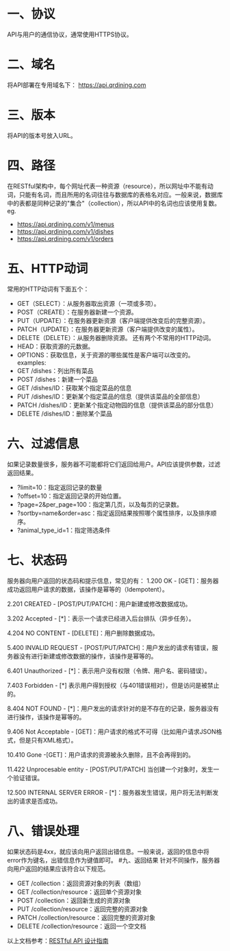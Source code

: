 # 一、协议
API与用户的通信协议，通常使用HTTPS协议。
# 二、域名
将API部署在专用域名下：
https://api.qrdining.com
# 三、版本
将API的版本号放入URL。
# 四、路径
在RESTful架构中，每个网址代表一种资源（resource），所以网址中不能有动词，只能有名词，而且所用的名词往往与数据库的表格名对应。一般来说，数据库中的表都是同种记录的"集合"（collection），所以API中的名词也应该使用复数。
eg.
- https://api.qrdining.com/v1/menus
- https://api.qrdining.com/v1/dishes
- https://api.qrdining.com/v1/orders
# 五、HTTP动词
常用的HTTP动词有下面五个：
- GET（SELECT）：从服务器取出资源（一项或多项）。
- POST（CREATE）：在服务器新建一个资源。
- PUT（UPDATE）：在服务器更新资源（客户端提供改变后的完整资源）。
- PATCH（UPDATE）：在服务器更新资源（客户端提供改变的属性）。
- DELETE（DELETE）：从服务器删除资源。
还有两个不常用的HTTP动词。
- HEAD：获取资源的元数据。
- OPTIONS：获取信息，关于资源的哪些属性是客户端可以改变的。
examples:
- GET /dishes：列出所有菜品
- POST /dishes：新建一个菜品
- GET /dishes/ID：获取某个指定菜品的信息
- PUT /dishes/ID：更新某个指定菜品的信息（提供该菜品的全部信息）
- PATCH /dishes/ID：更新某个指定动物园的信息（提供该菜品的部分信息）
- DELETE /dishes/ID：删除某个菜品
# 六、过滤信息
如果记录数量很多，服务器不可能都将它们返回给用户。API应该提供参数，过滤返回结果。
- ?limit=10：指定返回记录的数量
- ?offset=10：指定返回记录的开始位置。
- ?page=2&per_page=100：指定第几页，以及每页的记录数。
- ?sortby=name&order=asc：指定返回结果按照哪个属性排序，以及排序顺序。
- ?animal_type_id=1：指定筛选条件
# 七、状态码
服务器向用户返回的状态码和提示信息，常见的有：
1.200 OK - [GET]：服务器成功返回用户请求的数据，该操作是幂等的（Idempotent）。

2.201 CREATED - [POST/PUT/PATCH]：用户新建或修改数据成功。

3.202 Accepted - [*]：表示一个请求已经进入后台排队（异步任务）。

4.204 NO CONTENT - [DELETE]：用户删除数据成功。

5.400 INVALID REQUEST - [POST/PUT/PATCH]：用户发出的请求有错误，服务器没有进行新建或修改数据的操作，该操作是幂等的。

6.401 Unauthorized - [*]：表示用户没有权限（令牌、用户名、密码错误）。

7.403 Forbidden - [*] 表示用户得到授权（与401错误相对），但是访问是被禁止的。

8.404 NOT FOUND - [*]：用户发出的请求针对的是不存在的记录，服务器没有进行操作，该操作是幂等的。

9.406 Not Acceptable - [GET]：用户请求的格式不可得（比如用户请求JSON格式，但是只有XML格式）。

10.410 Gone -[GET]：用户请求的资源被永久删除，且不会再得到的。

11.422 Unprocesable entity - [POST/PUT/PATCH] 当创建一个对象时，发生一个验证错误。

12.500 INTERNAL SERVER ERROR - [*]：服务器发生错误，用户将无法判断发出的请求是否成功。
# 八、错误处理
如果状态码是4xx，就应该向用户返回出错信息。一般来说，返回的信息中将error作为键名，出错信息作为键值即可。
#九、返回结果
针对不同操作，服务器向用户返回的结果应该符合以下规范。
- GET /collection：返回资源对象的列表（数组）
- GET /collection/resource：返回单个资源对象
- POST /collection：返回新生成的资源对象
- PUT /collection/resource：返回完整的资源对象
- PATCH /collection/resource：返回完整的资源对象
- DELETE /collection/resource：返回一个空文档

以上文档参考：[RESTful API 设计指南](http://www.ruanyifeng.com/blog/2014/05/restful_api.html)